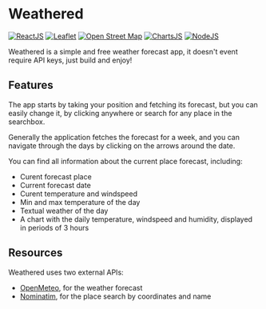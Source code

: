 # Weathered

[![ReactJS](https://img.shields.io/badge/React-20232A?style=for-the-badge&logo=react&logoColor=61DAFB)](https://reactjs.org/)
[![Leaflet](https://img.shields.io/badge/Leaflet-199900?style=for-the-badge&logo=Leaflet&logoColor=white)](https://leafletjs.com/)
[![Open Street Map](https://img.shields.io/badge/OpenStreetMap-7EBC6F?style=for-the-badge&logo=OpenStreetMap&logoColor=white)](https://www.openstreetmap.org/)
[![ChartsJS](https://img.shields.io/badge/Chart.js-FF6384?style=for-the-badge&logo=chartdotjs&logoColor=white)](https://www.chartjs.org/)
[![NodeJS](https://img.shields.io/badge/nestjs-E0234E?style=for-the-badge&logo=nestjs&logoColor=white)](https://nestjs.com/)


Weathered is a simple and free weather forecast app, it doesn't event require API keys, just build and enjoy!

## Features

The app starts by taking your position and fetching its forecast, but you can easily change it, by clicking anywhere or search for any place in the searchbox.

Generally the application fetches the forecast for a week, and you can navigate through the days by clicking on the arrows around the date.

You can find all information about the current place forecast, including:

* Curent forecast place
* Current forecast date
* Curent temperature and windspeed
* Min and max temperature of the day
* Textual weather of the day
* A chart with the daily temperature, windspeed and humidity, displayed in periods of 3 hours

## Resources

Weathered uses two external APIs:
* [OpenMeteo](https://open-meteo.com/), for the weather forecast
* [Nominatim](https://nominatim.openstreetmap.org/), for the place search by coordinates and name
